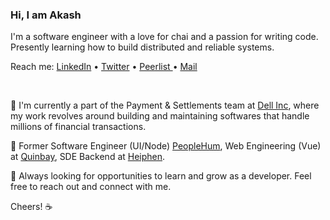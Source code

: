 <!--
 Hello, wassupp!
-->

### Hi, I am Akash
I'm a software engineer with a love for chai and a passion for writing code. Presently learning how to build distributed and reliable systems.



Reach me: <a href="https://www.linkedin.com/in/akashchouhan16" target="_blank">LinkedIn</a> • <a href="https://twitter.com/akashchouhan16_" target="_blank">Twitter</a> • <a href="https://peerlist.io/akashchouhan16" target="_blank"> Peerlist </a> • <a href="mailto: akash.c1500@gmail.com"> Mail </a>
</br>

<!-- • <a href="https://www.polywork.com/akash_chouhan" target="_blank"> Polywork </a>  -->

<!-- • <a href="https://hashnode.com/@akashchouhan16" target="_blank">Hashnode</a>  -->

</br>

🍃 I'm currently a part of the Payment & Settlements team at [Dell Inc](https://www.dell.com "Dell.com"), where my work revolves around building and maintaining softwares that handle millions of financial transactions.

💼 Former Software Engineer (UI/Node) [PeopleHum](https://www.peoplehum.com/ "peopleHum"), Web Engineering (Vue) at [Quinbay](https://www.quinbay.com/ "Quinbay"), SDE Backend at [Heiphen](https://heiphen.com/ "Heiphen").
 
🔭 Always looking for opportunities to learn and grow as a developer. Feel free to reach out and connect with me.

Cheers! ☕
